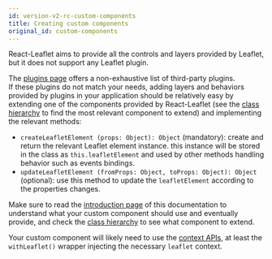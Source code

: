 ```yaml
---
id: version-v2-rc-custom-components
title: Creating custom components
original_id: custom-components
---
```


React-Leaflet aims to provide all the controls and layers provided by Leaflet, but it does not support any Leaflet plugin.

The [plugins page](plugins.md) offers a non-exhaustive list of third-party plugins.\
If these plugins do not match your needs, adding layers and behaviors provided by plugins in your application should be relatively easy by extending one of the components provided by React-Leaflet (see the [class hierarchy](class-hierarchy.md) to find the most relevant component to extend) and implementing the relevant methods:

* `createLeafletElement (props: Object): Object` (mandatory): create and return the relevant Leaflet element instance. this instance will be stored in the class as `this.leafletElement` and used by other methods handling behavior such as events bindings.
* `updateLeafletElement (fromProps: Object, toProps: Object): Object` (optional): use this method to update the `leafletElement` according to the properties changes.

Make sure to read the [introduction page](intro.md) of this documentation to understand what your custom component should use and eventually provide, and check the [class hierarchy](class-hierarchy.md) to see what component to extend.

Your custom component will likely need to use the [context APIs](context.md), at least the `withLeaflet()` wrapper injecting the necessary `leaflet` context.
